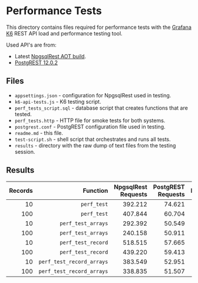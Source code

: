 # Performance Tests

This directory contains files required for performance tests with the [Grafana K6](https://k6.io/) REST API load and performance testing tool.

Used API's are from:

- Latest [NpgsqlRest AOT build](https://github.com/vb-consulting/NpgsqlRest/tree/master/AotBuildTemplate).
- [PostgREST 12.0.2](https://github.com/PostgREST/postgrest/releases/tag/v12.0.2)

## Files

- `appsettings.json` - configuration for NpgsqlRest used in testing.
- `k6-api-tests.js` - K6 testing script.
- `perf_tests_script.sql` - database script that creates functions that are tested.
- `perf_tests.http` - HTTP file for smoke tests for both systems.
- `postgrest.conf` - PostgREST configuration file used in testing.
- `readme.md` - this file.
- `test-script.sh` - shell script that orchestrates and runs all tests.
- `results` - directory with the raw dump of text files from the testing session.

## Results

| Records | Function   | NpgsqlRest Requests | PostgREST Requests | Ratio |
| ------: | ---------: | ---------: | --------: | --------: |
| 10 | `perf_test` | 392.212 | 74.621 | 5.26 |
| 100 | `perf_test` | 407.844 | 60.704 | 6.72 |
| 10 | `perf_test_arrays` | 292.392 | 50.549 | 5.78 |
| 100 | `perf_test_arrays` | 240.158 | 50.911 | 4.72 |
| 10 | `perf_test_record` | 518.515 | 57.665 | 8.99 |
| 100 | `perf_test_record` | 439.220 | 59.413 | 7.39 |
| 10 | `perf_test_record_arrays` | 383.549 | 52.951 | 7.24 |
| 100 | `perf_test_record_arrays` | 338.835 | 51.507 | 6.58 |